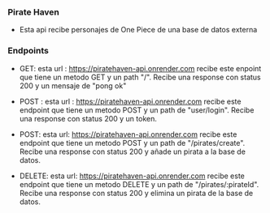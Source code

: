 ### Pirate Haven

- Esta api recibe personajes de One Piece de una base de datos externa

### Endpoints

- GET: esta url : https://piratehaven-api.onrender.com recibe este enpoint que tiene un metodo GET y un path "/". Recibe una response con status 200 y un mensaje de "pong ok"

- POST : esta url : https://piratehaven-api.onrender.com recibe este endpoint que tiene un metodo POST y un path de "user/login". Recibe una response con status 200 y un token.

- POST: esta url: https://piratehaven-api.onrender.com recibe este endpoint que tiene un metodo POST y un path de "/pirates/create". Recibe una response con status 200 y añade un pirata a la base de datos.

- DELETE: esta url: https://piratehaven-api.onrender.com recibe este endpoint que tiene un metodo DELETE y un path de "/pirates/:pirateId". Recibe una response con status 200 y elimina un pirata de la base de datos.
